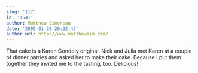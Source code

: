 ```yaml
---
slug: '117'
id: '1541'
author: Matthew Simoneau
date: '2005-01-20 20:32:45'
author_url: http://www.matthewsim.com/
---
```

That cake is a Karen Gondoly original.  Nick and Julia met Karen at a couple of dinner parties and asked her to make their cake.  Because I put them together they invited me to the tasting, too.  Delicious!
